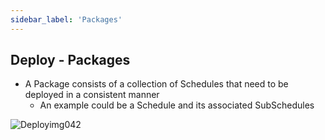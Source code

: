 ```yaml
---
sidebar_label: 'Packages'
---
```


## Deploy - Packages

* A Package consists of a collection of Schedules that need to be deployed in a consistent manner
    - An example could be a Schedule and its associated SubSchedules

![Deployimg042](../static/imgdeploy/Deployimg042.png)
